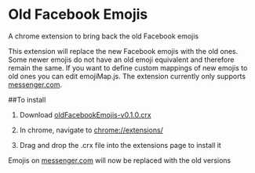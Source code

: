 # Old Facebook Emojis
A chrome extension to bring back the old Facebook emojis

This extension will replace the new Facebook emojis with the old ones. Some newer emojis do not have an old emoji equivalent and therefore remain the same. If you want to define custom mappings of new emojis to old ones you can edit emojiMap.js. The extension currently only supports [messenger.com](https://www.messenger.com/).

##To install
1) Download [oldFacebookEmojis-v0.1.0.crx](https://github.com/pwstegman/Old-Facebook-Emojis/releases/download/v0.1.0/oldFacebookEmojis-v0.1.0.crx)

2) In chrome, navigate to [chrome://extensions/](chrome://extensions/)

3) Drag and drop the .crx file into the extensions page to install it

Emojis on [messenger.com](https://www.messenger.com/) will now be replaced with the old versions

